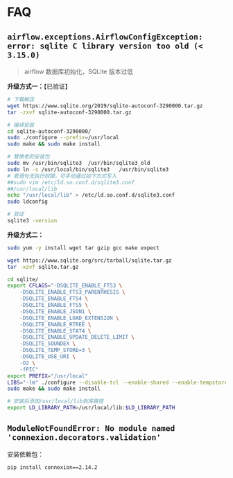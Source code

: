# FAQ

## `airflow.exceptions.AirflowConfigException: error: sqlite C library version too old (< 3.15.0)`

> airflow 数据库初始化，SQLite 版本过低

**升级方式一：**【已验证】

```sh
# 下载解压
wget https://www.sqlite.org/2019/sqlite-autoconf-3290000.tar.gz
tar -zxvf sqlite-autoconf-3290000.tar.gz

# 编译安装
cd sqlite-autoconf-3290000/
sudo ./configure --prefix=/usr/local
sudo make && sudo make install

# 替换老的安装包
sudo mv /usr/bin/sqlite3  /usr/bin/sqlite3_old
sudo ln -s /usr/local/bin/sqlite3   /usr/bin/sqlite3
# 若语句无执行权限，可手动通过如下方式写入
##sudo vim /etc/ld.so.conf.d/sqlite3.conf
##/usr/local/lib
echo "/usr/local/lib" > /etc/ld.so.conf.d/sqlite3.conf
sudo ldconfig

# 验证
sqlite3 -version
```

**升级方式二：**

```sh
sudo yum -y install wget tar gzip gcc make expect

wget https://www.sqlite.org/src/tarball/sqlite.tar.gz
tar -xzvf sqlite.tar.gz

cd sqlite/
export CFLAGS="-DSQLITE_ENABLE_FTS3 \
    -DSQLITE_ENABLE_FTS3_PARENTHESIS \
    -DSQLITE_ENABLE_FTS4 \
    -DSQLITE_ENABLE_FTS5 \
    -DSQLITE_ENABLE_JSON1 \
    -DSQLITE_ENABLE_LOAD_EXTENSION \
    -DSQLITE_ENABLE_RTREE \
    -DSQLITE_ENABLE_STAT4 \
    -DSQLITE_ENABLE_UPDATE_DELETE_LIMIT \
    -DSQLITE_SOUNDEX \
    -DSQLITE_TEMP_STORE=3 \
    -DSQLITE_USE_URI \
    -O2 \
    -fPIC"
export PREFIX="/usr/local"
LIBS="-lm" ./configure --disable-tcl --enable-shared --enable-tempstore=always --prefix="$PREFIX"
sudo make && sudo make install

# 安装后添加/usr/local/lib到库路径
export LD_LIBRARY_PATH=/usr/local/lib:$LD_LIBRARY_PATH
```

## `ModuleNotFoundError: No module named 'connexion.decorators.validation'`

安装依赖包：

```sh
pip install connexion==2.14.2
```